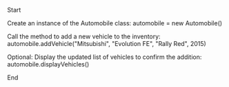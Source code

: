 Start

Create an instance of the Automobile class:
    automobile = new Automobile()

Call the method to add a new vehicle to the inventory:
    automobile.addVehicle("Mitsubishi", "Evolution FE", "Rally Red", 2015)

Optional: Display the updated list of vehicles to confirm the addition:
    automobile.displayVehicles()

End
